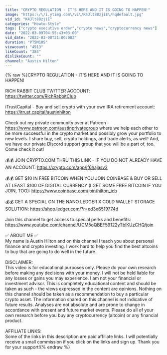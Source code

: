 ```yaml
---
title: "CRYPTO REGULATION - IT'S HERE AND IT IS GOING TO HAPPEN!"
image: "https:\/\/i.ytimg.com\/vi\/K4Jlt88zjiE\/hqdefault.jpg"
vid_id: "K4Jlt88zjiE"
categories: "Howto-Style"
tags: ["crypto executive order","crypto news","cryptocurrency news"]
date: "2022-03-09T04:55:43+03:00"
vid_date: "2022-03-08T21:00:08Z"
duration: "PT5M10S"
viewcount: "4913"
likeCount: "384"
dislikeCount: ""
channel: "Austin Hilton"
---
```

{% raw %}CRYPTO REGULATION - IT'S HERE AND IT IS GOING TO HAPPEN!<br /><br />RICH RABBIT CLUB TWITTER ACCOUNT: <a rel="nofollow" target="blank" href="https://twitter.com/RichRabbitClub">https://twitter.com/RichRabbitClub</a><br /><br />iTrustCapital - Buy and sell crypto with your own IRA retirement account: <a rel="nofollow" target="blank" href="https://itrust.capital/austinhilton">https://itrust.capital/austinhilton</a><br /><br />Check out my private community over at Patreon - <a rel="nofollow" target="blank" href="https://www.patreon.com/austinprivategroup">https://www.patreon.com/austinprivategroup</a> where we help each other to be more successful in the crypto market and possibly grow your portfolio to new levels.  I share buy, sell, crypto holdings, and trade alerts, as well! And, we have our private Discord support group that you will be a part of, too.  Come check it out!<br /><br />💰💰 JOIN CRYPTO.COM THRU THIS LINK - IF YOU DO NOT ALREADY HAVE AN ACCOUNT: <a rel="nofollow" target="blank" href="https://crypto.com/app/jf6hajasv2">https://crypto.com/app/jf6hajasv2</a><br /><br />💰💰 GET $10 IN FREE BITCOIN WHEN YOU JOIN COINBASE &amp; BUY OR SELL AT LEAST $100 OF DIGITAL CURRENCY (I GET SOME FREE BITCOIN IF YOU JOIN, TOO): <a rel="nofollow" target="blank" href="https://www.coinbase.com/join/hilton_icb">https://www.coinbase.com/join/hilton_icb</a><br /><br />💰💰 GET A SPECIAL ON THE NANO LEDGER X COLD WALLET STORAGE SOLUTION: <a rel="nofollow" target="blank" href="https://shop.ledger.com/?r=ed3e6519774d">https://shop.ledger.com/?r=ed3e6519774d</a><br /><br />Join this channel to get access to special perks and benefits:<br /><a rel="nofollow" target="blank" href="https://www.youtube.com/channel/UCM5oQBEF59122yTblKUzCHQ/join">https://www.youtube.com/channel/UCM5oQBEF59122yTblKUzCHQ/join</a><br /><br />✅ ABOUT ME ✅ <br />My name is Austin Hilton and on this channel I teach you about personal finance and crypto investing.  I work hard to help you find the best altcoins to buy that are going to do well in the future.<br /><br />DISCLAIMER:<br />This video is for educational purposes only. Please do your own research before making any decisions with your money.  I will not be held liable for any losses or gains you may experience.  I am not your financial or investment advisor.  This is completely educational content and should be taken as such - the views expressed in the content are opinions.  Nothing on this channel should be taken as a recommendation to buy a particular crypto asset.  The information shared on this channel is not indicative of future results.  Analyses are not absolute and are prone to change in accordance with present and future market events.  Please do all of your own research before you buy any cryptocurrency (altcoin) or any financial product.<br /><br />AFFILIATE LINKS:<br />Some of the links in this description are paid affiliate links.  I will potentially receive a small commission if you click on the links and sign up.  Thank you for your support!{% endraw %}
